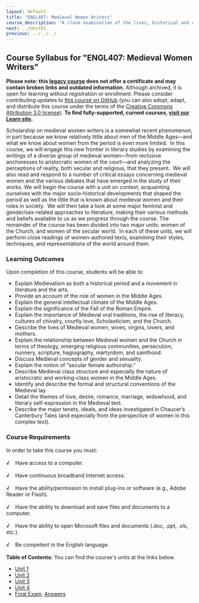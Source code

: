 ```yaml
---
layout: default
title: "ENGL407: Medieval Women Writers"
course_description: "A close examination of the lives, historical and cultural contexts, and writings of several medieval women writers, including Julian Norwich, Margery Kempe, Marie de France, and Christine de Pizan."
next: ../Unit01
previous: ../../../
---
```

Course Syllabus for "ENGL407: Medieval Women Writers"
-----------------------------------------------------

**Please note: this [legacy course](https://sayloracademy.zendesk.com/hc/en-us/articles/206089967) does not offer a certificate and may contain 
broken links and outdated information.** Although archived, it is open 
for learning without registration or enrollment. Please consider contributing 
updates to [this course on GitHub](https://github.com/saylordotorg/course_engl407) 
(you can also adopt, adapt, and distribute this course under the terms of 
the [Creative Commons Attribution 3.0 license](http://creativecommons.org/licenses/by/3.0/)). **To find fully-supported, current courses, [visit our 
Learn site](https://learn.saylor.org).**

Scholarship on medieval women writers is a somewhat recent phenomenon,
in part because we know relatively little about men of the Middle
Ages—and what we know about women from the period is even more limited. 
In this course, we will engage this new frontier in literary studies by
examining the writings of a diverse group of medieval women—from
reclusive anchoresses to aristocratic women of the court—and analyzing
the perceptions of reality, both secular and religious, that they
present.  We will also read and respond to a number of critical essays
concerning medieval women and the various debates that have emerged in
the study of their works. We will begin the course with a unit on
context, acquainting ourselves with the major socio-historical
developments that shaped the period as well as the little that is known
about medieval women and their roles in society.  We will then take a
look at some major feminist and gender/sex-related approaches to
literature, making their various methods and beliefs available to us as
we progress through the course. The remainder of the course has been
divided into two major units: women of the Church, and women of the
secular world.  In each of these units, we will perform close readings
of women-authored texts, examining their styles, techniques, and
representations of the world around them.

### Learning Outcomes

Upon completion of this course, students will be able to:  
  

-   Explain Medievalism as both a historical period and a movement in
    literature and the arts.
-   Provide an account of the role of women in the Middle Ages.
-   Explain the general intellectual climate of the Middle Ages.
-   Explain the significance of the Fall of the Roman Empire.
-   Explain the importance of Medieval oral traditions, the rise of
    literacy, cultures of chivalry, courtly love, Scholasticism, and the
    Church.
-   Describe the lives of Medieval women, wives, virgins, lovers, and
    mothers.
-   Explain the relationship between Medieval women and the Church in
    terms of theology, emerging religious communities, persecution,
    nunnery, scripture, hagiography, martyrdom, and sainthood.
-   Discuss Medieval concepts of gender and sexuality.
-   Explain the notion of “secular female authorship.”
-   Describe Medieval class structure and especially the nature of
    aristocratic and working-class women in the Middle Ages.
-   Identify and describe the formal and structural conventions of the
    Medieval lay.
-   Detail the themes of love, desire, romance, marriage, widowhood, and
    literary self-expression in the Medieval text.
-   Describe the major tenets, ideals, and ideas investigated in
    Chaucer’s Canterbury Tales (and especially from the perspective of
    women in this complex text).

### Course Requirements

In order to take this course you must:  
    
 √    Have access to a computer.  
    
 √    Have continuous broadband Internet access.  
    
 √    Have the ability/permission to install plug-ins or software (e.g.,
Adobe Reader or Flash).  
    
 √    Have the ability to download and save files and documents to a
computer.  
    
 √    Have the ability to open Microsoft files and documents (.doc,
.ppt, .xls, etc.).  
    
 √    Be competent in the English language.  
        
**Table of Contents:** You can find the course's units at the links below.

- [Unit 1](https://legacy.saylor.org/engl407/Unit01/)
- [Unit 2](https://legacy.saylor.org/engl407/Unit02/)
- [Unit 3](https://legacy.saylor.org/engl407/Unit03/)
- [Unit 4](https://legacy.saylor.org/engl407/Unit04/)
- [Final Exam](http://saylordotorg.github.io/LegacyExams/ENGL/ENGL407/ENGL407-FinalExam.html), [Answers](http://saylordotorg.github.io/LegacyExams/ENGL/ENGL407/ENGL407-FinalExam-Answers.html)
